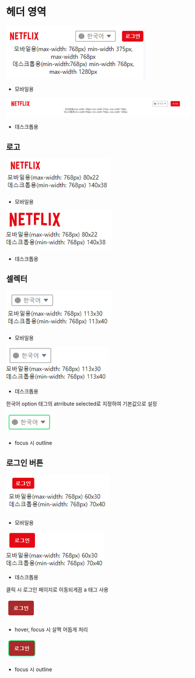 # 헤더 영역

![](./explain/header_ex1.PNG)
 - 모바일용

![](./explain/header_ex2.PNG)
  - 데스크톱용

## 로고
![](./explain/logo_ex1.PNG)
 - 모바일용

![](./explain/logo_ex2.PNG)
 - 데스크톱용

## 셀렉터
![](./explain/selector_ex1.PNG)
 - 모바일용

![](./explain/selector_ex2.PNG)
 - 데스크톱용

한국어 option 태그의 atrribute selected로 지정하여 기본값으로 설정

![](./explain/selector_ex4.PNG)
  - focus 시 outline

## 로그인 버튼
![](./explain/loginButton_ex1.PNG)
 - 모바일용

![](./explain/loginButton_ex2.PNG)
 - 데스크톱용

클릭 시 로그인 페이지로 이동되게끔 a 태그 사용

![](./explain/loginButton_ex3.PNG)
  - hover, focus 시 살짝 어둡게 처리

![](./explain/loginButton_ex4.PNG)
  - focus 시 outline